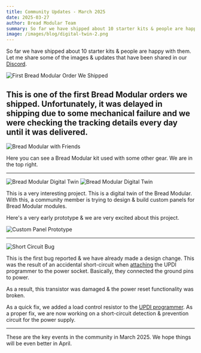 ```yaml
---
title: Community Updates - March 2025
date: 2025-03-27
author: Bread Modular Team
summary: So far we have shipped about 10 starter kits & people are happy with them. Here's a summary of what happened in the Bread Modular community in March 2025.
image: /images/blog/digital-twin-2.png
---
```


So far we have shipped about 10 starter kits & people are happy with them. Let me share some of the images & updates that have been shared in our [Discord](https://discord.gg/W72YQKU7mq).

![First Bread Modular Order We Shipped](/images/blog/first_order.jpg)

This is one of the first Bread Modular orders we shipped. Unfortunately, it was delayed in shipping due to some mechanical failure and we were checking the tracking details every day until it was delivered.
---

![Bread Modular with Friends](/images/blog/bread-modular-with-friends.jpg)

Here you can see a Bread Modular kit used with some other gear. We are in the top right.

---

![Bread Modular Digital Twin](/images/blog/digital-twin-1.png)
![Bread Modular Digital Twin](/images/blog/digital-twin-2.png)

This is a very interesting project. This is a digital twin of the Bread Modular. With this, a community member is trying to design & build custom panels for Bread Modular modules.

Here's a very early prototype & we are very excited about this project.

![Custom Panel Prototype](/images/blog/custom-panels.jpg)

---

![Short Circuit Bug](/images/blog/short-circuit.jpg)

This is the first bug reported & we have already made a design change. This was the result of an accidental short-circuit when [attaching](/docs/technical-details/programming-digital-modules) the UPDI programmer to the power socket. Basically, they connected the ground pins to power.

As a result, this transistor was damaged & the power reset functionality was broken.

As a quick fix, we added a load control resistor to the [UPDI programmer](/modules/updi-programmer). As a proper fix, we are now working on a short-circuit detection & prevention circuit for the power supply.

---

These are the key events in the community in March 2025. We hope things will be even better in April.